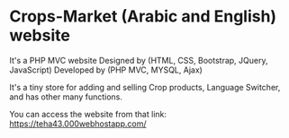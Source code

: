 # Crops-Market (Arabic and English) website

It's a PHP MVC website
Designed by (HTML, CSS, Bootstrap, JQuery, JavaScript)
Developed by (PHP MVC, MYSQL, Ajax)

It's a tiny store for adding and selling Crop products, Language Switcher, and has other many functions.

You can access the website from that link: https://teha43.000webhostapp.com/
